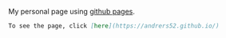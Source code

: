 My personal page using [github pages](https://pages.github.com/).

```markdown
To see the page, click [here](https://andrers52.github.io/)
```


